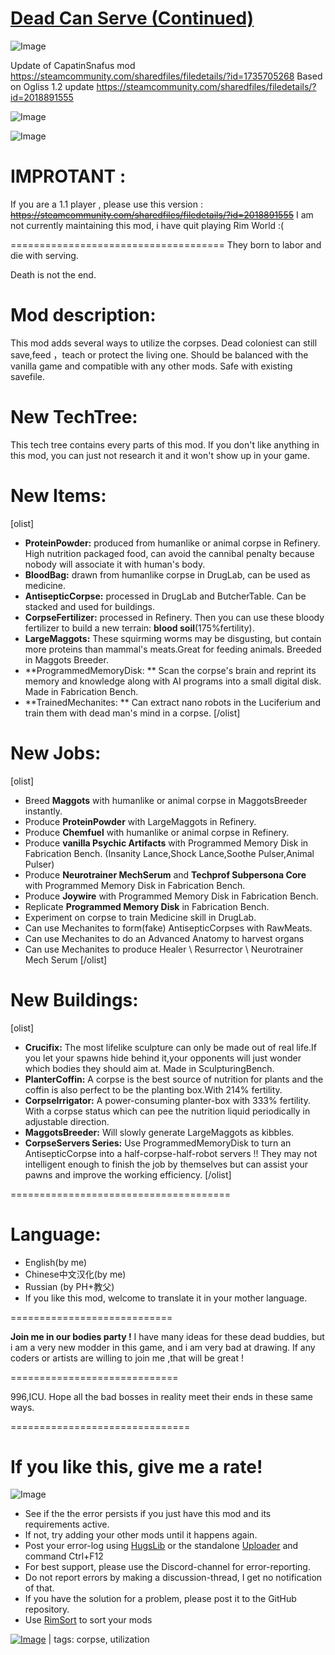# [Dead Can Serve (Continued)](https://steamcommunity.com/sharedfiles/filedetails/?id=2548091455)

![Image](https://i.imgur.com/buuPQel.png)

Update of CapatinSnafus mod
https://steamcommunity.com/sharedfiles/filedetails/?id=1735705268
Based on Ogliss 1.2 update
https://steamcommunity.com/sharedfiles/filedetails/?id=2018891555

![Image](https://i.imgur.com/pufA0kM.png)
	
![Image](https://i.imgur.com/Z4GOv8H.png)

# IMPROTANT :

If you are a 1.1 player , please use this version :
~~https://steamcommunity.com/sharedfiles/filedetails/?id=2018891555~~
I am not currently maintaining this mod, i have quit playing Rim World :(

=====================================
They born to labor and die with serving.

Death is not the end.


# Mod description:

This mod adds several ways to utilize the corpses. Dead coloniest can still save,feed ，teach or protect the living one.
Should be balanced with the vanilla game and compatible with any other mods. Safe with existing savefile. 

# New TechTree:

This tech tree contains every parts of this mod. If you don't like anything in this mod, you can just not research it and it won't show up in your game.

# New Items:

[olist]

- **ProteinPowder:** produced from humanlike or animal corpse in Refinery. High nutrition packaged food, can avoid the cannibal penalty because nobody will associate it with human's body.
- **BloodBag:** drawn from humanlike corpse in DrugLab, can be used as medicine. 
- **AntisepticCorpse:** processed in DrugLab and ButcherTable. Can be stacked and used for buildings.
- **CorpseFertilizer:** processed in Refinery. Then you can use these bloody fertilizer to build a new terrain: **blood soil**(175%fertility). 
- **LargeMaggots:** These squirming worms may be disgusting, but contain more proteins than mammal's meats.Great for feeding animals. Breeded in Maggots Breeder.
- **ProgrammedMemoryDisk: ** Scan the corpse's brain and reprint its memory and knowledge along with AI programs into a small digital disk. Made in Fabrication Bench.
- **TrainedMechanites: ** Can extract nano robots in the Luciferium and train them with dead man's mind in a corpse.
[/olist]

# New Jobs:

[olist]
- Breed **Maggots** with humanlike or animal corpse in MaggotsBreeder instantly.
- Produce **ProteinPowder** with LargeMaggots in Refinery.
- Produce **Chemfuel** with humanlike or animal corpse in Refinery.
- Produce **vanilla Psychic Artifacts** with Programmed Memory Disk in Fabrication Bench. (Insanity Lance,Shock Lance,Soothe Pulser,Animal Pulser)
- Produce **Neurotrainer MechSerum**  and  **Techprof Subpersona Core** with Programmed Memory Disk in Fabrication Bench.
- Produce **Joywire** with Programmed Memory Disk in Fabrication Bench.
- Replicate **Programmed Memory Disk** in Fabrication Bench.
- Experiment on corpse to train Medicine skill in DrugLab.
- Can use Mechanites to form(fake) AntisepticCorpses with RawMeats.
- Can use Mechanites to do an Advanced Anatomy to harvest organs
- Can use Mechanites to produce Healer \ Resurrector \ Neurotrainer Mech Serum
[/olist]

# New Buildings:

[olist]
- **Crucifix:** The most lifelike sculpture can only be made out of real life.If you let your spawns hide behind it,your opponents will just wonder which bodies they should aim at. Made in SculpturingBench.
- **PlanterCoffin:** A corpse is the best source of nutrition for plants and the coffin is also perfect to be the planting box.With 214% fertility.
- **CorpseIrrigator:** A power-consuming planter-box with 333% fertility. With a corpse status which can pee the nutrition liquid periodically in adjustable direction.
- **MaggotsBreeder:** Will slowly generate LargeMaggots as kibbles.
- **CorpseServers Series:** Use ProgrammedMemoryDisk to turn an AntisepticCorpse into a half-corpse-half-robot servers !! They may not intelligent enough to finish the job by themselves but can assist your pawns and improve the working efficiency. 
[/olist]

======================================

# Language:



- English(by me)
- Chinese中文汉化(by me)
- Russian (by PH+教父)
- If you like this mod, welcome to translate it in your mother language.



============================

**Join me in our bodies party !**
I have many ideas for these dead buddies, but i am a very new modder in this game, and i am very bad at drawing. If any coders or artists are willing to join me ,that will be great !


=============================

996,ICU.  Hope all the bad bosses in reality meet their ends in these same ways.

===============================

# If you like this, give me a rate!


![Image](https://i.imgur.com/PwoNOj4.png)



-  See if the the error persists if you just have this mod and its requirements active.
-  If not, try adding your other mods until it happens again.
-  Post your error-log using [HugsLib](https://steamcommunity.com/workshop/filedetails/?id=818773962) or the standalone [Uploader](https://steamcommunity.com/sharedfiles/filedetails/?id=2873415404) and command Ctrl+F12
-  For best support, please use the Discord-channel for error-reporting.
-  Do not report errors by making a discussion-thread, I get no notification of that.
-  If you have the solution for a problem, please post it to the GitHub repository.
-  Use [RimSort](https://github.com/RimSort/RimSort/releases/latest) to sort your mods

 

[![Image](https://img.shields.io/github/v/release/emipa606/DeadCanServe?label=latest%20version&style=plastic&color=9f1111&labelColor=black)](https://steamcommunity.com/sharedfiles/filedetails/changelog/2548091455) | tags: corpse,  utilization

